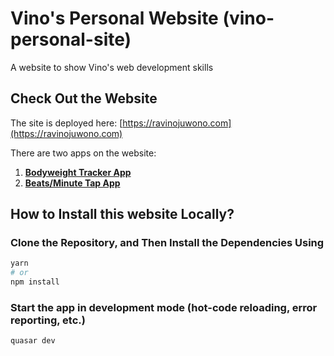 # Vino's Personal Website (vino-personal-site)

A website to show Vino's web development skills

## Check Out the Website

The site is deployed here: [https://ravinojuwono.com](https://ravinojuwono.com)

There are two apps on the website:

1. [**Bodyweight Tracker App**](https://ravinojuwono.com/weighttracker)
2. [**Beats/Minute Tap App**](https://ravinojuwono.com/tapbpm)

   
## How to Install this website Locally?

### Clone the Repository, and Then Install the Dependencies Using
```bash
yarn
# or
npm install
```

### Start the app in development mode (hot-code reloading, error reporting, etc.)
```bash
quasar dev
```
